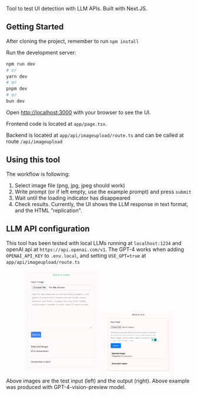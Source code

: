 Tool to test UI detection with LLM APIs. Built with Next.JS.

## Getting Started

After cloning the project, remember to run `npm install`

Run the development server:

```bash
npm run dev
# or
yarn dev
# or
pnpm dev
# or
bun dev
```

Open [http://localhost:3000](http://localhost:3000) with your browser to see the UI.

Frontend code is located at `app/page.tsx`.

Backend is located at `app/api/imageupload/route.ts` and can be called at route `/api/imageupload`

## Using this tool

The workflow is following:

1. Select image file (png, jpg, jpeg should work)
2. Write prompt (or if left empty, use the example prompt) and press `submit`
3. Wait until the loading indicator has disappeared
4. Check results. Currently, the UI shows the LLM response in text format, and the HTML "replication".

## LLM API configuration

This tool has been tested with local LLMs running at `localhost:1234` and openAI api at `https://api.openai.com/v1`. The GPT-4 works when adding `OPENAI_API_KEY` to `.env.local`, and setting `USE_GPT=true` at `app/api/imageupload/route.ts`

<!-- HTML syntax -->
<p align="center">
  <img src="/public/test_tui.png" width="40%" style="max-width: 300px;" alt="test input image">

  <img src="/public/Capture.JPG" width="40%" style="max-width: 300px;" alt="test output image">
</p>
Above images are the test input (left) and the output (right). Above example was produced with GPT-4-vision-preview model.
